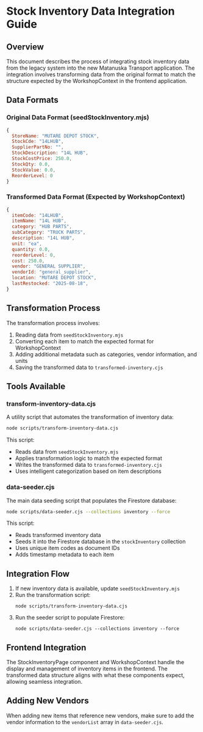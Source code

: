 # Stock Inventory Data Integration Guide

## Overview

This document describes the process of integrating stock inventory data from the legacy system into the new Matanuska Transport application. The integration involves transforming data from the original format to match the structure expected by the WorkshopContext in the frontend application.

## Data Formats

### Original Data Format (seedStockInventory.mjs)

```javascript
{
  StoreName: "MUTARE DEPOT STOCK",
  StockCde: "14LHUB",
  SupplierPartNo: "",
  StockDescription: "14L HUB",
  StockCostPrice: 250.0,
  StockQty: 0.0,
  StockValue: 0.0,
  ReorderLevel: 0
}
```

### Transformed Data Format (Expected by WorkshopContext)

```javascript
{
  itemCode: "14LHUB",
  itemName: "14L HUB",
  category: "HUB PARTS",
  subCategory: "TRUCK PARTS",
  description: "14L HUB",
  unit: "ea",
  quantity: 0.0,
  reorderLevel: 0,
  cost: 250.0,
  vendor: "GENERAL SUPPLIER",
  vendorId: "general_supplier",
  location: "MUTARE DEPOT STOCK",
  lastRestocked: "2025-08-18",
}
```

## Transformation Process

The transformation process involves:

1. Reading data from `seedStockInventory.mjs`
2. Converting each item to match the expected format for WorkshopContext
3. Adding additional metadata such as categories, vendor information, and units
4. Saving the transformed data to `transformed-inventory.cjs`

## Tools Available

### transform-inventory-data.cjs

A utility script that automates the transformation of inventory data:

```bash
node scripts/transform-inventory-data.cjs
```

This script:
- Reads data from `seedStockInventory.mjs`
- Applies transformation logic to match the expected format
- Writes the transformed data to `transformed-inventory.cjs`
- Uses intelligent categorization based on item descriptions

### data-seeder.cjs

The main data seeding script that populates the Firestore database:

```bash
node scripts/data-seeder.cjs --collections inventory --force
```

This script:
- Reads transformed inventory data
- Seeds it into the Firestore database in the `stockInventory` collection
- Uses unique item codes as document IDs
- Adds timestamp metadata to each item

## Integration Flow

1. If new inventory data is available, update `seedStockInventory.mjs`
2. Run the transformation script:
   ```
   node scripts/transform-inventory-data.cjs
   ```
3. Run the seeder script to populate Firestore:
   ```
   node scripts/data-seeder.cjs --collections inventory --force
   ```

## Frontend Integration

The StockInventoryPage component and WorkshopContext handle the display and management of inventory items in the frontend. The transformed data structure aligns with what these components expect, allowing seamless integration.

## Adding New Vendors

When adding new items that reference new vendors, make sure to add the vendor information to the `vendorList` array in `data-seeder.cjs`.
